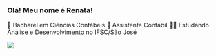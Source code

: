 ### Olá! Meu nome é Renata! 

🧾 Bacharel em Ciências Contábeis
💼 Assistente Contábil
👩‍🎓 Estudando Análise e Desenvolvimento no IFSC/São José


<picture>
  <source
    srcset="https://github-readme-stats.vercel.app/api?username=RenataRemour&show_icons=true&theme=transparent"
    media="(prefers-color-scheme: dark)"
  />
  <source
    srcset="https://github-readme-stats.vercel.app/api?username=RenataRemour&show_icons=true"
    media="(prefers-color-scheme: default), (prefers-color-scheme: no-preference)"
  />
  <img src="https://github-readme-stats.vercel.app/api?username=RenataRemour&show_icons=true" />
</picture>
<!--
**RenataRemour/RenataRemour** is a ✨ _special_ ✨ repository because its `README.md` (this file) appears on your GitHub profile.

Here are some ideas to get you started:

- 🔭 I’m currently working on ...
- 🌱 I’m currently learning ...
- 👯 I’m looking to collaborate on ...
- 🤔 I’m looking for help with ...
- 💬 Ask me about ...
- 📫 How to reach me: ...
- 😄 Pronouns: ...
- ⚡ Fun fact: ...
-->
